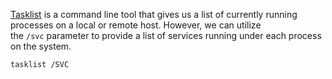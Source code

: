 [Tasklist](https://learn.microsoft.com/en-us/windows-server/administration/windows-commands/tasklist) is a command line tool that gives us a list of currently running processes on a local or remote host. However, we can utilize the `/svc` parameter to provide a list of services running under each process on the system.

```
tasklist /SVC
```